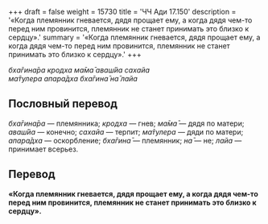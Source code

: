 +++
draft = false
weight = 15730
title = 'ЧЧ Ади 17.150'
description = '«Когда племянник гневается, дядя прощает ему, а когда дядя чем-то перед ним провинится, племянник не станет принимать это близко к сердцу».'
summary = '«Когда племянник гневается, дядя прощает ему, а когда дядя чем-то перед ним провинится, племянник не станет принимать это близко к сердцу».'
+++

_бха̄гина̄ра кродха ма̄ма̄ аваш́йа сахайа  
ма̄тулера апара̄дха бха̄гина̄ на̄ лайа_

## Пословный перевод

_бха̄гина̄ра_ — племянника; _кродха_ — гнев; _ма̄ма̄_ — дядя по матери; _аваш́йа_ — конечно; _сахайа_ — терпит; _ма̄тулера_ — дяди по матери; _апара̄дха_ — оскорбление; _бха̄гина̄_ — племянник; _на̄_ — не; _лайа_ — принимает всерьез.

## Перевод

**«Когда племянник гневается, дядя прощает ему, а когда дядя чем-то перед ним провинится, племянник не станет принимать это близко к сердцу».**
